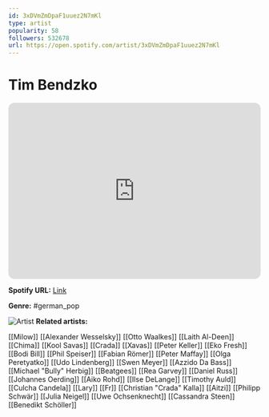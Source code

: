 ```yaml
---
id: 3xDVmZmDpaF1uuez2N7mKl
type: artist
popularity: 58
followers: 532678
url: https://open.spotify.com/artist/3xDVmZmDpaF1uuez2N7mKl
---
```

# Tim Bendzko

<iframe style="border-radius:12px" src="https://open.spotify.com/embed/artist/3xDVmZmDpaF1uuez2N7mKl" width="100%" height="352" frameBorder="0" allowfullscreen="" allow="autoplay; clipboard-write; encrypted-media; fullscreen; picture-in-picture" loading="lazy"></iframe>

**Spotify URL:** [Link](https://open.spotify.com/artist/3xDVmZmDpaF1uuez2N7mKl)

**Genre:**  #german_pop

![Artist](https://i.scdn.co/image/ab6761610000e5eb3ebdac64b81752146688eb18)
**Related artists:**

[[Milow]]
[[Alexander Wesselsky]]
[[Otto Waalkes]]
[[Laith Al-Deen]]
[[Chima]]
[[Kool Savas]]
[[Crada]]
[[Xavas]]
[[Peter Keller]]
[[Eko Fresh]]
[[Bodi Bill]]
[[Phil Speiser]]
[[Fabian Römer]]
[[Peter Maffay]]
[[Olga Peretyatko]]
[[Udo Lindenberg]]
[[Swen Meyer]]
[[Azzido Da Bass]]
[[Michael "Bully" Herbig]]
[[Beatgees]]
[[Rea Garvey]]
[[Daniel Russ]]
[[Johannes Oerding]]
[[Aiko Rohd]]
[[Ilse DeLange]]
[[Timothy Auld]]
[[Culcha Candela]]
[[Lary]]
[[Fr]]
[[Christian "Crada" Kalla]]
[[Aitzi]]
[[Philipp Schwär]]
[[Julia Neigel]]
[[Uwe Ochsenknecht]]
[[Cassandra Steen]]
[[Benedikt Schöller]]
